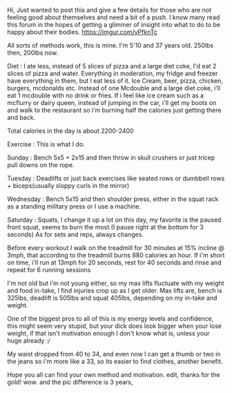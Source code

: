 Hi, 
Just wanted to post this and give a few details for those who are not feeling good about themselves and need a bit of a push. I know many read this forum in the hopes of getting a glimmer of insight into what to do to be happy about their bodies.
https://imgur.com/vPfknTc

All sorts of methods work, this is mine. I'm 5'10 and 37 years old. 250lbs then, 200lbs now.

Diet : I ate less, instead of 5 slices of pizza and a large diet coke, I'd eat 2 slices of pizza and water. Everything in moderation, my fridge and freezer have everything in them, but I eat less of it. Ice Cream, beer, pizza, chicken, burgers, mcdonalds etc. Instead of one Mcdouble and a large diet coke, i'll eat 1 mcdouble with no drink or fries. If i feel like ice cream such as a mcflurry or dairy queen, instead of jumping in the car, i'll get my boots on and walk to the restaurant so i'm burning half the calories just getting there and back.

Total calories in the day is about 2200-2400

Exercise : This is what I do.

Sunday : Bench 5x5 + 2x15 and then throw in skull crushers or just tricep pull downs on the rope.

Tuesday : Deadlifts or just back exercises like seated rows or dumbbell rows + biceps(usually sloppy curls in the mirror)

Wednesday : Bench 5x15 and then shoulder press, either in the squat rack as a standing military press or I use a machine.

Saturday : Squats, I change it up a lot on this day, my favorite is the paused front squat, seems to burn the most.(I pause right at the bottom for 3 seconds) As for sets and reps, always changes.

Before every workout I walk on the treadmill for 30 minutes at 15% incline @ 3mph, that according to the treadmill burns 880 calories an hour. If i'm short on time, i'll run at 13mph for 20 seconds, rest for 40 seconds and rinse and repeat for 6 running sessions

I'm not old but i'm not young either, so my max lifts fluctuate with my weight and food in-take, I find injuries crop up as I get older. Max lifts are, bench is 325lbs, deadlift is 505lbs and squat 405lbs, depending on my in-take and weight. 

One of the biggest pros to all of this is my energy levels and confidence, this might seem very stupid, but your dick does look bigger when your lose weight, if that isn't motivation enough I don't know what is, unless your huge already :/

My waist dropped from 40 to 34, and even now I can get a thumb or two in the jeans so i'm more like a 33, so its easier to find clothes, another benefit.

Hope you all can find your own method and motivation.
edit, thanks for the gold! wow.
and the pic difference is 3 years, 
